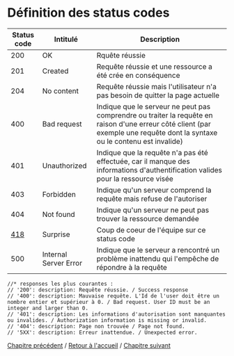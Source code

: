 # Définition des status codes

| Status code | Intitulé | Description |
| --- | --- | --- |
| 200 | OK | Rquête réussie |
| 201 | Created | Requête réussie et une ressource a été crée en conséquence |
| 204 | No content | Requête réussie mais l'utilisateur n'a pas besoin de quitter la page actuelle |
| 400 | Bad request | Indique que le serveur ne peut pas comprendre ou traiter la requête en raison d'une erreur côté client (par exemple une requête dont la syntaxe ou le contenu est invalide) |
| 401 | Unauthorized | Indique que la requête n'a pas été effectuée, car il manque des informations d'authentification valides pour la ressource visée |
| 403 | Forbidden | Indique qu'un serveur comprend la requête mais refuse de l'autoriser |
| 404 | Not found | Indique qu'un serveur ne peut pas trouver la ressource demandée |
|[418](https://developer.mozilla.org/fr/docs/Web/HTTP/Status/418)|Surprise| Coup de coeur de l'équipe sur ce status code|
| 500 | Internal Server Error | Indique que le serveur a rencontré un problème inattendu qui l'empêche de répondre à la requête |



    //* responses les plus courantes :
    // '200': description: Requête réussie. / Success response
    // '400': description: Mauvaise requête. L'Id de l'user doit être un nombre entier et supérieur à 0. / Bad request. User ID must be an integer and larger than 0.
    // '401': description: Les informations d'autorisation sont manquantes ou invalides. / Authorization information is missing or invalid.
    // '404': description: Page non trouvée / Page not found.
    // '5XX': description: Erreur inattendue. / Unexpected error.


[Chapitre précédent](04_decomposition.md) / [Retour à l'accueil](../README.md) / [Chapitre suivant](06_Autres_exemples.md)